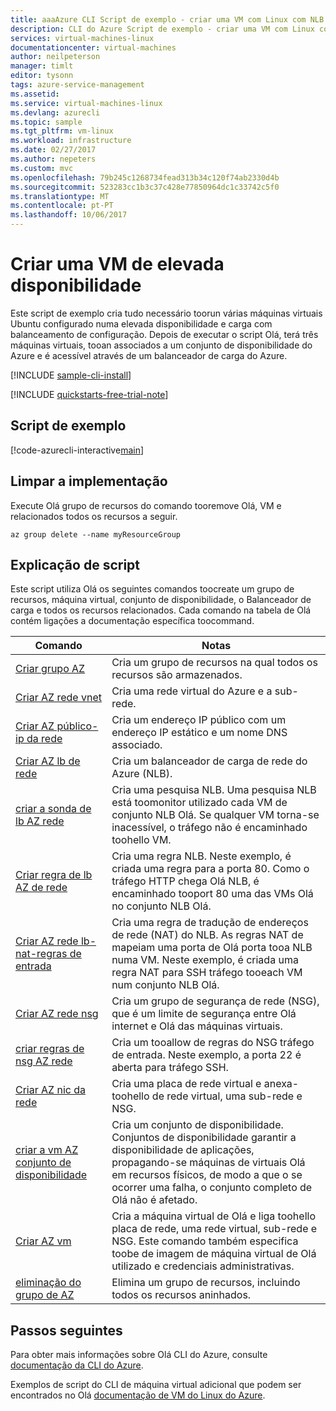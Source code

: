 ```yaml
---
title: aaaAzure CLI Script de exemplo - criar uma VM com Linux com NLB | Microsoft Docs
description: CLI do Azure Script de exemplo - criar uma VM com Linux com NLB
services: virtual-machines-linux
documentationcenter: virtual-machines
author: neilpeterson
manager: timlt
editor: tysonn
tags: azure-service-management
ms.assetid: 
ms.service: virtual-machines-linux
ms.devlang: azurecli
ms.topic: sample
ms.tgt_pltfrm: vm-linux
ms.workload: infrastructure
ms.date: 02/27/2017
ms.author: nepeters
ms.custom: mvc
ms.openlocfilehash: 79b245c1268734fead313b34c120f74ab2330d4b
ms.sourcegitcommit: 523283cc1b3c37c428e77850964dc1c33742c5f0
ms.translationtype: MT
ms.contentlocale: pt-PT
ms.lasthandoff: 10/06/2017
---
```

# <a name="create-a-highly-available-vm"></a>Criar uma VM de elevada disponibilidade

Este script de exemplo cria tudo necessário toorun várias máquinas virtuais Ubuntu configurado numa elevada disponibilidade e carga com balanceamento de configuração. Depois de executar o script Olá, terá três máquinas virtuais, tooan associados a um conjunto de disponibilidade do Azure e é acessível através de um balanceador de carga do Azure. 

[!INCLUDE [sample-cli-install](../../../includes/sample-cli-install.md)]

[!INCLUDE [quickstarts-free-trial-note](../../../includes/quickstarts-free-trial-note.md)]

## <a name="sample-script"></a>Script de exemplo

[!code-azurecli-interactive[main](../../../cli_scripts/virtual-machine/create-vm-nlb/create-vm-nlb.sh "Quick Create VM")]

## <a name="clean-up-deployment"></a>Limpar a implementação 

Execute Olá grupo de recursos do comando tooremove Olá, VM e relacionados todos os recursos a seguir.

```azurecli-interactive 
az group delete --name myResourceGroup
```

## <a name="script-explanation"></a>Explicação de script

Este script utiliza Olá os seguintes comandos toocreate um grupo de recursos, máquina virtual, conjunto de disponibilidade, o Balanceador de carga e todos os recursos relacionados. Cada comando na tabela de Olá contém ligações a documentação específica toocommand.

| Comando | Notas |
|---|---|
| [Criar grupo AZ](https://docs.microsoft.com/cli/azure/group#create) | Cria um grupo de recursos na qual todos os recursos são armazenados. |
| [Criar AZ rede vnet](https://docs.microsoft.com/cli/azure/network/vnet#create) | Cria uma rede virtual do Azure e a sub-rede. |
| [Criar AZ público-ip da rede](https://docs.microsoft.com/cli/azure/network/public-ip#create) | Cria um endereço IP público com um endereço IP estático e um nome DNS associado. |
| [Criar AZ lb de rede](https://docs.microsoft.com/cli/azure/network/lb#create) | Cria um balanceador de carga de rede do Azure (NLB). |
| [criar a sonda de lb AZ rede](https://docs.microsoft.com/cli/azure/network/lb/probe#create) | Cria uma pesquisa NLB. Uma pesquisa NLB está toomonitor utilizado cada VM de conjunto NLB Olá. Se qualquer VM torna-se inacessível, o tráfego não é encaminhado toohello VM. |
| [Criar regra de lb AZ de rede](https://docs.microsoft.com/cli/azure/network/lb/rule#create) | Cria uma regra NLB. Neste exemplo, é criada uma regra para a porta 80. Como o tráfego HTTP chega Olá NLB, é encaminhado tooport 80 uma das VMs Olá no conjunto NLB Olá. |
| [Criar AZ rede lb-nat-regras de entrada](https://docs.microsoft.com/cli/azure/network/lb/inbound-nat-rule#create) | Cria uma regra de tradução de endereços de rede (NAT) do NLB.  As regras NAT de mapeiam uma porta de Olá porta tooa NLB numa VM. Neste exemplo, é criada uma regra NAT para SSH tráfego tooeach VM num conjunto NLB Olá.  |
| [Criar AZ rede nsg](https://docs.microsoft.com/cli/azure/network/nsg#create) | Cria um grupo de segurança de rede (NSG), que é um limite de segurança entre Olá internet e Olá das máquinas virtuais. |
| [criar regras de nsg AZ rede](https://docs.microsoft.com/cli/azure/network/nsg/rule#create) | Cria um tooallow de regras do NSG tráfego de entrada. Neste exemplo, a porta 22 é aberta para tráfego SSH. |
| [Criar AZ nic da rede](https://docs.microsoft.com/cli/azure/network/nic#create) | Cria uma placa de rede virtual e anexa-toohello de rede virtual, uma sub-rede e NSG. |
| [criar a vm AZ conjunto de disponibilidade](https://docs.microsoft.com/cli/azure/network/lb/rule#create) | Cria um conjunto de disponibilidade. Conjuntos de disponibilidade garantir a disponibilidade de aplicações, propagando-se máquinas de virtuais Olá em recursos físicos, de modo a que o se ocorrer uma falha, o conjunto completo de Olá não é afetado. |
| [Criar AZ vm](https://docs.microsoft.com/cli/azure/vm/availability-set#create) | Cria a máquina virtual de Olá e liga toohello placa de rede, uma rede virtual, sub-rede e NSG. Este comando também especifica toobe de imagem de máquina virtual de Olá utilizado e credenciais administrativas.  |
| [eliminação do grupo de AZ](https://docs.microsoft.com/cli/azure/vm/extension#set) | Elimina um grupo de recursos, incluindo todos os recursos aninhados. |

## <a name="next-steps"></a>Passos seguintes

Para obter mais informações sobre Olá CLI do Azure, consulte [documentação da CLI do Azure](https://docs.microsoft.com/cli/azure/overview).

Exemplos de script do CLI de máquina virtual adicional que podem ser encontrados no Olá [documentação de VM do Linux do Azure](../linux/cli-samples.md?toc=%2fazure%2fvirtual-machines%2flinux%2ftoc.json).
